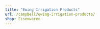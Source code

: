 ```yaml
---
title: "Ewing Irrigation Products"
url: /campbell/ewing-irrigation-products/
shop: Eisenwaren
---
```

